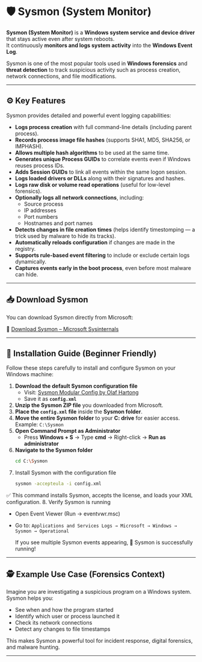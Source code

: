 # 🛡️ Sysmon (System Monitor)

**Sysmon (System Monitor)** is a **Windows system service and device driver** that stays active even after system reboots.  
It continuously **monitors and logs system activity** into the **Windows Event Log**.  

Sysmon is one of the most popular tools used in **Windows forensics** and **threat detection** to track suspicious activity such as process creation, network connections, and file modifications.

---

## ⚙️ Key Features

Sysmon provides detailed and powerful event logging capabilities:

- **Logs process creation** with full command-line details (including parent process).
- **Records process image file hashes** (supports SHA1, MD5, SHA256, or IMPHASH).
- **Allows multiple hash algorithms** to be used at the same time.
- **Generates unique Process GUIDs** to correlate events even if Windows reuses process IDs.
- **Adds Session GUIDs** to link all events within the same logon session.
- **Logs loaded drivers or DLLs** along with their signatures and hashes.
- **Logs raw disk or volume read operations** (useful for low-level forensics).
- **Optionally logs all network connections**, including:
  - Source process  
  - IP addresses  
  - Port numbers  
  - Hostnames and port names
- **Detects changes in file creation times** (helps identify timestomping — a trick used by malware to hide its tracks).
- **Automatically reloads configuration** if changes are made in the registry.
- **Supports rule-based event filtering** to include or exclude certain logs dynamically.
- **Captures events early in the boot process**, even before most malware can hide.

---

## 📥 Download Sysmon

You can download Sysmon directly from Microsoft:

🔗 [Download Sysmon – Microsoft Sysinternals](https://learn.microsoft.com/en-us/sysinternals/downloads/sysmon)

---

## 🧰 Installation Guide (Beginner Friendly)

Follow these steps carefully to install and configure Sysmon on your Windows machine:

1. **Download the default Sysmon configuration file**
   - Visit: [Sysmon Modular Config by Olaf Hartong](https://github.com/olafhartong/sysmon-modular)
   - Save it as **`config.xml`**
2. **Unzip the Sysmon ZIP file** you downloaded from Microsoft.
3. **Place the `config.xml` file** inside the **Sysmon folder**.
4. **Move the entire Sysmon folder** to your **C: drive** for easier access.  
   Example: `C:\Sysmon`
5. **Open Command Prompt as Administrator**  
   - Press **Windows + S** → Type **cmd** → Right-click → **Run as administrator**
6. **Navigate to the Sysmon folder**
   ```bash
   cd C:\Sysmon
   ```
7. Install Sysmon with the configuration file
   ```bash
   sysmon -accepteula -i config.xml
   ```
✅ This command installs Sysmon, accepts the license, and loads your XML configuration.
8. Verify Sysmon is running
   * Open Event Viewer (Run → eventvwr.msc)
   * Go to: `Applications and Services Logs → Microsoft → Windows → Sysmon → Operational`
     
     If you see multiple Sysmon events appearing, 🎉 Sysmon is successfully running!

---

## 🕵️ Example Use Case (Forensics Context)

Imagine you are investigating a suspicious program on a Windows system.
Sysmon helps you:
* See when and how the program started
* Identify which user or process launched it
* Check its network connections
* Detect any changes to file timestamps

This makes Sysmon a powerful tool for incident response, digital forensics, and malware hunting.

---

